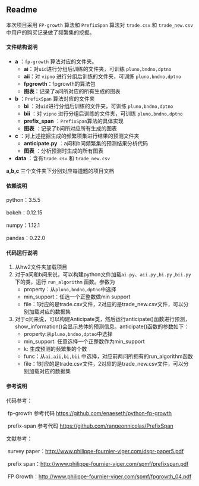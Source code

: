 ## Readme

本次项目采用  `FP-growth` 算法和 `PrefixSpan` 算法对 `trade.csv` 和 `trade_new.csv` 中用户的购买记录做了频繁集的挖掘。



#### 文件结构说明

- **a** ：`fp-growth` 算法对应的文件夹。
  - **ai**：对`uid`进行分组后训练的文件夹，可训练 `pluno,bndno,dptno` 
  - **aii**：对 `vipno` 进行分组后训练的文件夹，可训练 `pluno,bndno,dptno`
  - **fpgrowth**：fpgrowth的算法包
  - **图表**：记录了a问所对应的所有生成的图表
- **b** ：`PrefixSpan` 算法对应的文件夹
  - **bi** ：对`uid`进行分组后训练的文件夹，可训练 `pluno,bndno,dptno`
  - **bii** ：对 `vipno` 进行分组后训练的文件夹，可训练 `pluno,bndno,dptno`
  - **prefix_span** ：`PrefixSpan`算法的具体实现
  - **图表** ：记录了b问所对应所有生成的图表
- **c** ：对上述挖掘生成的频繁项集进行结果的预测文件夹
  - **anticipate.py** ：a问和b问频繁集的预测结果分析代码
  - **图表** ：分析预测时生成的所有图表
- **data** ：含有`trade.csv` 和 `trade_new.csv`

**a,b,c** 三个文件夹下分别对应每道题的项目文档



#### 依赖说明

python：3.5.5

bokeh：0.12.15

numpy：1.12.1

pandas：0.22.0



#### 代码运行说明

1. 从hw2文件夹加载项目
2. 对于a问和b问来说，可以构建python文件加载`ai.py`、`aii.py` ,`bi.py` ,`bii.py` 下的类，运行 `run_algorithm` 函数。参数为
   - property：从`pluno,bndno,dptno`中选择
   - min_support：任选一个正整数做min support
   - file：1对应的是trade.csv文件，2对应的是trade_new.csv文件，可以分别加载对应的数据集
3. 对于c问来说，可以构建Anticipate类，然后运行anticipate()函数进行预测，show_information()会显示总体的预测信息。anticipate()函数的参数如下：
   - property:从`pluno,bndno,dptno`中选择
   - min_support: 任意选择一个正整数作为min_support
   - k: 生成预测的频繁集的个数
   - func：从`ai,aii,bi,bii` 中选择，对应前两问所拥有的run_algorithm函数
   - file：1对应的是trade.csv文件，2对应的是trade_new.csv文件，可以分别加载对应的数据集



#### 参考说明

代码参考：

​	fp-growth  参考代码 https://github.com/enaeseth/python-fp-growth

​	prefix-span 参考代码 https://github.com/rangeonnicolas/PrefixSpan

文献参考：

​	survey paper：http://www.philippe-fournier-viger.com/dspr-paper5.pdf

​	prefix span：http://www.philippe-fournier-viger.com/spmf/prefixspan.pdf

​	FP Growth：http://www.philippe-fournier-viger.com/spmf/fpgrowth_04.pdf